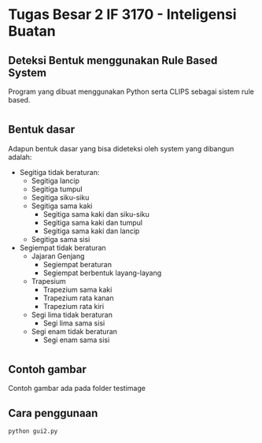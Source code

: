# Tugas Besar 2 IF 3170 - Inteligensi Buatan
## Deteksi Bentuk menggunakan Rule Based System
Program yang dibuat menggunakan Python serta CLIPS sebagai sistem rule based.
#
## Bentuk dasar  
 Adapun bentuk dasar yang bisa dideteksi oleh system yang dibangun adalah: 
* Segitiga tidak beraturan: 
     * Segitiga lancip 
     * Segitiga tumpul 
     * Segitiga siku-siku 
     * Segitiga sama kaki 
         *  Segitiga sama kaki dan siku-siku
         *  Segitiga sama kaki dan tumpul 
         *  Segitiga sama kaki dan lancip 
     * Segitiga sama sisi   
* Segiempat tidak beraturan 
    * Jajaran Genjang 
        * Segiempat beraturan
        * Segiempat berbentuk layang-layang 
    * Trapesium 
        * Trapezium sama kaki 
        * Trapezium rata kanan
        * Trapezium rata kiri 
    * Segi lima tidak beraturan 
        * Segi lima sama sisi 
    * Segi enam tidak beraturan
        * Segi enam sama sisi 

# 

## Contoh gambar
Contoh gambar ada pada folder testimage

## Cara penggunaan
```python gui2.py```




